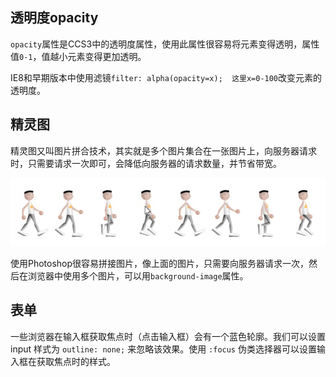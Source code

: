 ## 透明度opacity

`opacity`属性是CCS3中的透明度属性，使用此属性很容易将元素变得透明，属性值`0-1`，值越小元素变得更加透明。

IE8和早期版本中使用滤镜`filter: alpha(opacity=x);  这里x=0-100`改变元素的透明度。

## 精灵图

精灵图又叫图片拼合技术，其实就是多个图片集合在一张图片上，向服务器请求时，只需要请求一次即可，会降低向服务器的请求数量，并节省带宽。

![](images/0001.png)

使用Photoshop很容易拼接图片，像上面的图片，只需要向服务器请求一次，然后在浏览器中使用多个图片，可以用`background-image`属性。

## 表单

一些浏览器在输入框获取焦点时（点击输入框）会有一个蓝色轮廓。我们可以设置 input 样式为 `outline: none;` 来忽略该效果。使用 `:focus` 伪类选择器可以设置输入框在获取焦点时的样式。
